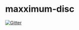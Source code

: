 # maxximum-disc

[![Gitter](https://badges.gitter.im/Join%20Chat.svg)](https://gitter.im/me-inc/maxximum-disc?utm_source=badge&utm_medium=badge&utm_campaign=pr-badge&utm_content=badge)